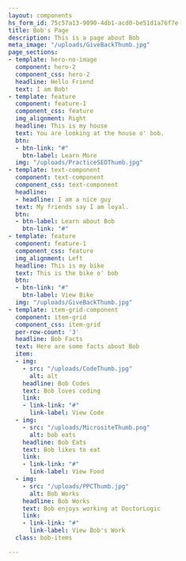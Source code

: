 ```yaml
---
layout: components
hs_form_id: 75c57a13-9090-4db1-acd0-be51d1a76f7e
title: Bob's Page
description: This is a page about Bob
meta_image: "/uploads/GiveBackThumb.jpg"
page_sections:
- template: hero-no-image
  component: hero-2
  component_css: hero-2
  headline: Hello Friend
  text: I am Bob!
- template: feature
  component: feature-1
  component_css: feature
  img_alignment: Right
  headline: This is my house
  text: You are looking at the house o' bob.
  btn:
  - btn-link: "#"
    btn-label: Learn More
  img: "/uploads/PracticeSEOThumb.jpg"
- template: text-component
  component: text-component
  component_css: text-component
  headline:
  - headline: I am a nice guy
  text: My friends say I am loyal.
  btn:
  - btn-label: Learn about Bob
    btn-link: "#"
- template: feature
  component: feature-1
  component_css: feature
  img_alignment: Left
  headline: This is my bike
  text: This is the bike o' bob
  btn:
  - btn-link: "#"
    btn-label: View Bike
  img: "/uploads/GiveBackThumb.jpg"
- template: item-grid-component
  component: item-grid
  component_css: item-grid
  per-row-count: '3'
  headline: Bob Facts
  text: Here are some facts about Bob
  item:
  - img:
    - src: "/uploads/CodeThumb.jpg"
      alt: alt
    headline: Bob Codes
    text: Bob loves coding
    link:
    - link-link: "#"
      link-label: View Code
  - img:
    - src: "/uploads/MicrositeThumb.png"
      alt: bob eats
    headline: Bob Eats
    text: Bob likes to eat
    link:
    - link-link: "#"
      link-label: View Food
  - img:
    - src: "/uploads/PPCThumb.jpg"
      alt: Bob Works
    headline: Bob Works
    text: Bob enjoys working at DoctorLogic
    link:
    - link-link: "#"
      link-label: View Bob's Work
  class: bob-items

---
```

